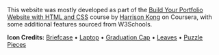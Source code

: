 This website was mostly developed as part of the [Build Your Portfolio Website with HTML and CSS](https://coursera.org/share/3b094dbe5134c6df04de4b6fb2c82b38) course by [Harrison Kong](https://github.com/harrisonkong) on Coursera, with some additional features sourced from W3Schools.

**Icon Credits:**
[Briefcase](https://www.flaticon.com/free-icon/briefcase_522561?term=briefcase&page=1&position=8&origin=search&related_id=522561) • 
[Laptop](https://www.flaticon.com/free-icon/laptop_59505) • 
[Graduation Cap](https://www.flaticon.com/free-icon/graduation-cap_686051) • 
[Leaves](https://www.flaticon.com/free-icon/leaves_1490749?term=nature&page=1&position=1&origin=search&related_id=1490749) • 
[Puzzle Pieces](https://www.flaticon.com/free-icon/puzzle-piece_4205637)
